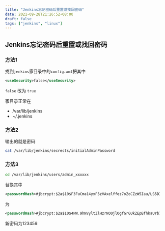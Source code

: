 ```yaml
---
title: "Jenkins忘记密码后重置或找回密码"
date: 2021-09-28T21:26:52+08:00
draft: false
tags: ["jenkins", "linux"]
---
```


## Jenkins忘记密码后重置或找回密码

### 方法1

找到`jenkins`家目录中的`config.xml`把其中

```xml
<useSecurity>false</useSecurity>
```

`false` 改为 `true`

家目录正常在

- /var/lib/jenkins
- ~/.jenkins

### 方法2
输出的就是密码
```sh
cat /var/lib/jenkins/secrects/initialAdminPassword
```

### 方法3

```sh
cd /var/lib/jenkins/users/admin_xxxxxx
```
替换其中

```xml
<passwordHash>#jbcrypt:$2a$10$F3FuCma14yxF5zVAxelffez7oZoCZzW5Iau/LS5DIvmzugazYZSSS</passwordHash>
```

为

```xml
<passwordHash>#jbcrypt:$2a$10$4NW.9hNVyltZlHzrNOOjlOgfGrGUkZEpBfhkaUrb7ODQKBVmKRcmK</passwordHash>
```

新密码为123456


